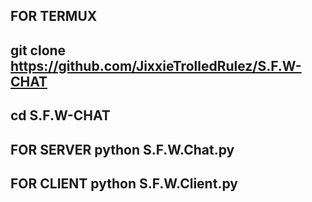 FOR TERMUX
-------------
git clone https://github.com/JixxieTrolledRulez/S.F.W-CHAT
---------------------------
cd S.F.W-CHAT
------------------
FOR SERVER
python S.F.W.Chat.py
------------------
FOR CLIENT
python S.F.W.Client.py
------------------
